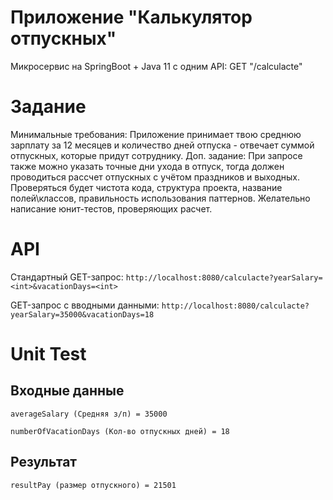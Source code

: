 # Приложение "Калькулятор отпускных"
Микросервис на SpringBoot + Java 11 c одним API:
GET "/calculacte"
# Задание
Минимальные требования: Приложение принимает твою среднюю зарплату за 12 месяцев и количество дней отпуска - отвечает суммой отпускных, которые придут сотруднику.
Доп. задание: При запросе также можно указать точные дни ухода в отпуск, тогда должен проводиться рассчет отпускных с учётом праздников и выходных.
Проверяться будет чистота кода, структура проекта, название полей\классов, правильность использования паттернов. Желательно написание юнит-тестов, проверяющих расчет.

# API

Стандартный GET-запрос: ```http://localhost:8080/calculacte?yearSalary=<int>&vacationDays=<int>```

GET-запрос с вводными данными: ```http://localhost:8080/calculacte?yearSalary=35000&vacationDays=18```

# Unit Test

## Входные данные

```averageSalary (Средняя з/п) = 35000```

```numberOfVacationDays (Кол-во отпускных дней) = 18```

## Результат

```resultPay (размер отпускного) = 21501```
